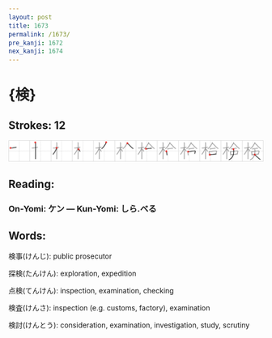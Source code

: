 ```yaml
---
layout: post
title: 1673
permalink: /1673/
pre_kanji: 1672
nex_kanji: 1674
---
```


# {検}

## Strokes: 12

<div class="stroke"><img src="../images/E6A49C.png" /></div>

## Reading:

### On-Yomi: ケン &mdash; Kun-Yomi: しら.べる

## Words:

検事(けんじ): public prosecutor

探検(たんけん): exploration, expedition

点検(てんけん): inspection, examination, checking

検査(けんさ): inspection (e.g. customs, factory), examination

検討(けんとう): consideration, examination, investigation, study, scrutiny
